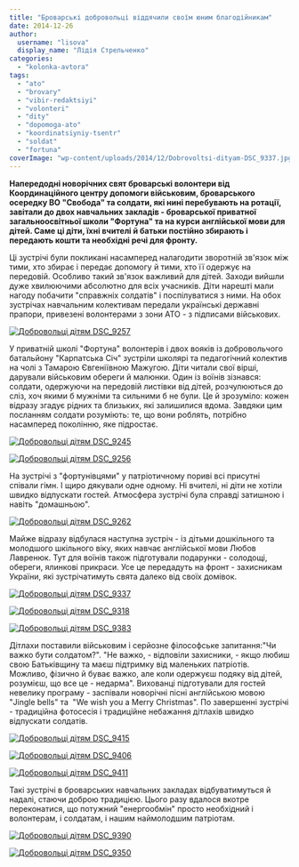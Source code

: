 ```yaml
---
title: "Броварські добровольці віддячили своїм юним благодійникам"
date: 2014-12-26
author: 
  username: "lisova"
  display_name: "Лідія Стрельченко"
categories: 
  - "kolonka-avtora"
tags: 
  - "ato"
  - "brovary"
  - "vibir-redaktsiyi"
  - "volonteri"
  - "dity"
  - "dopomoga-ato"
  - "koordinatsiyniy-tsentr"
  - "soldat"
  - "fortuna"
coverImage: "wp-content/uploads/2014/12/Dobrovoltsi-dityam-DSC_9337.jpg"
---
```


**Напередодні новорічних свят броварські волонтери від Координаційного центру допомоги військовим, броварського осередку ВО "Свобода" та солдати, які нині перебувають на ротації, завітали до двох навчальних закладів - броварської приватної загальноосвітньої школи "Фортуна" та на курси англійської мови для дітей. Саме ці діти, їхні вчителі й батьки постійно збирають і передають кошти та необхідні речі для фронту.** 

Ці зустрічі були покликані насамперед налагодити зворотній зв'язок між тими, хто збирає і передає допомогу й тими, хто її одержує на передовій. Особливо такий зв'язок важливий для дітей. Заходи вийшли дуже хвилюючими абсолютно для всіх учасників. Діти нарешті мали нагоду побачити "справжніх солдатів" і поспілуватися з ними. На обох зустрічах навчальним колективам передали українські державні прапори, привезені волонтерами з зони АТО - з підписами військових.

[![Добровольці дітям DSC_9257](https://mpz.brovary.org/wp-content/uploads/2014/12/Dobrovoltsi-dityam-DSC_9257.jpg)](https://mpz.brovary.org/wp-content/uploads/2014/12/Dobrovoltsi-dityam-DSC_9257.jpg)

У приватній школі "Фортуна" волонтерів і двох вояків із добровольчого батальйону "Карпатська Січ" зустріли школярі та педагогічний колектив на чолі з Тамарою Євгеніївною Мажугою. Діти читали свої вірші, дарували військовим обереги й малюнки. Один із воїнів зізнався: солдати, одержуючи на передовій листівки від дітей, розчулюються до сліз, хоч якими б мужніми та сильними б не були. Це й зрозуміло: кожен відразу згадує рідних та близьких, які залишилися вдома. Завдяки цим посланням солдати розуміють: те, що вони роблять, потрібно насамперед поколінню, яке підростає.

[![Добровольці дітям DSC_9245](https://mpz.brovary.org/wp-content/uploads/2014/12/Dobrovoltsi-dityam-DSC_9245.jpg)](https://mpz.brovary.org/wp-content/uploads/2014/12/Dobrovoltsi-dityam-DSC_9245.jpg)

[![Добровольці дітям DSC_9256](https://mpz.brovary.org/wp-content/uploads/2014/12/Dobrovoltsi-dityam-DSC_9256.jpg)](https://mpz.brovary.org/wp-content/uploads/2014/12/Dobrovoltsi-dityam-DSC_9256.jpg)

На зустрічі з "фортунівцями" у патріотичному пориві всі присутні співали гімн. І щиро дякували одне одному. Ні вчителі, ні діти не хотіли швидко відпускати гостей. Атмосфера зустрічі була справді затишною і навіть "домашньою".

[![Добровольці дітям DSC_9262](https://mpz.brovary.org/wp-content/uploads/2014/12/Dobrovoltsi-dityam-DSC_9262.jpg)](https://mpz.brovary.org/wp-content/uploads/2014/12/Dobrovoltsi-dityam-DSC_9262.jpg)

Майже відразу відбулася наступна зустріч - із дітьми дошкільного та молодшого шкільного віку, яких навчає англійської мови Любов Лавренюк. Тут для воїнів також підготували подарунки - солодощі, обереги, ялинкові прикраси. Усе це передадуть на фронт - захисникам України, які зустрічатимуть свята далеко від своїх домівок.

[![Добровольці дітям DSC_9337](https://mpz.brovary.org/wp-content/uploads/2014/12/Dobrovoltsi-dityam-DSC_9337.jpg)](https://mpz.brovary.org/wp-content/uploads/2014/12/Dobrovoltsi-dityam-DSC_9337.jpg)

[![Добровольці дітям DSC_9318](https://mpz.brovary.org/wp-content/uploads/2014/12/Dobrovoltsi-dityam-DSC_9318.jpg)](https://mpz.brovary.org/wp-content/uploads/2014/12/Dobrovoltsi-dityam-DSC_9318.jpg)

[![Добровольці дітям DSC_9383](https://mpz.brovary.org/wp-content/uploads/2014/12/Dobrovoltsi-dityam-DSC_9383.jpg)](https://mpz.brovary.org/wp-content/uploads/2014/12/Dobrovoltsi-dityam-DSC_9383.jpg)

Дітлахи поставили військовим і серйозне філософське запитання:"Чи важко бути солдатом?". "Не важко, - відповіли захисники, - якщо любиш свою Батьківщину та маєш підтримку від маленьких патріотів. Можливо, фізично й буває важко, але коли одержуєш подяку від дітей, розумієш, що все це - недарма". Вихованці підготували для гостей невелику програму - заспівали новорічні пісні англійською мовою "Jingle bells" та  "We wish you a Merry Christmas". По завершенні зустрічі - традиційна фотосесія і традиційне небажання дітлахів швидко відпускати солдатів.

[![Добровольці дітям DSC_9415](https://mpz.brovary.org/wp-content/uploads/2014/12/Dobrovoltsi-dityam-DSC_9415.jpg)](https://mpz.brovary.org/wp-content/uploads/2014/12/Dobrovoltsi-dityam-DSC_9415.jpg)

[![Добровольці дітям DSC_9406](https://mpz.brovary.org/wp-content/uploads/2014/12/Dobrovoltsi-dityam-DSC_9406.jpg)](https://mpz.brovary.org/wp-content/uploads/2014/12/Dobrovoltsi-dityam-DSC_9406.jpg)

[![Добровольці дітям DSC_9411](https://mpz.brovary.org/wp-content/uploads/2014/12/Dobrovoltsi-dityam-DSC_9411.jpg)](https://mpz.brovary.org/wp-content/uploads/2014/12/Dobrovoltsi-dityam-DSC_9411.jpg)

Такі зустрічі в броварських навчальних закладах відбуватимуться й надалі, стаючи доброю традицією. Цього разу вдалося вкотре переконатися, що потужний "енергообмін" просто необхідний і волонтерам, і солдатам, і нашим наймолодшим патріотам.

[![Добровольці дітям DSC_9390](https://mpz.brovary.org/wp-content/uploads/2014/12/Dobrovoltsi-dityam-DSC_9390.jpg)](https://mpz.brovary.org/wp-content/uploads/2014/12/Dobrovoltsi-dityam-DSC_9390.jpg)

[![Добровольці дітям DSC_9350](https://mpz.brovary.org/wp-content/uploads/2014/12/Dobrovoltsi-dityam-DSC_9350.jpg)](https://mpz.brovary.org/wp-content/uploads/2014/12/Dobrovoltsi-dityam-DSC_9350.jpg)
